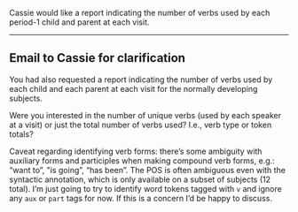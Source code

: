 Cassie would like a report indicating the number of verbs used by each period-1 child and parent at each visit.

---

## Email to Cassie for clarification

You had also requested a report indicating the number of verbs used by each
child and each parent at each visit for the normally developing subjects.

Were you interested in the number of unique verbs (used by each speaker at a
visit) or just the total number of verbs used?  I.e., verb type or token
totals?

Caveat regarding identifying verb forms: there’s some ambiguity with auxiliary
forms and participles when making compound verb forms, e.g.: “want to”, "is
going”, “has been”.  The POS is often ambiguous even with the syntactic
annotation, which is only available on a subset of subjects (12 total).  I’m
just going to try to identify word tokens tagged with `v` and ignore any `aux`
or `part` tags for now.  If this is a concern I’d be happy to discuss.
